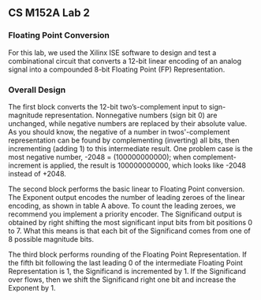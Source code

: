 ## CS M152A Lab 2
### Floating Point Conversion

For this lab, we used the Xilinx ISE software to design and test a combinational circuit that converts a 12-bit linear encoding of an analog signal into a compounded 8-bit Floating Point (FP) Representation.

### Overall Design
The first block converts the 12-bit two’s-complement input to sign-magnitude representation. Nonnegative numbers (sign bit 0) are unchanged, while negative numbers are replaced by their absolute value. As you should know, the negative of a number in twos'-complement representation can be found by complementing (inverting) all bits, then incrementing (adding 1)
to this intermediate result. One problem case is the most negative number, -2048 =
(100000000000); when complement-increment is applied, the result is 100000000000, which
looks like -2048 instead of +2048.


The second block performs the basic linear to Floating Point conversion. The Exponent output
encodes the number of leading zeroes of the linear encoding, as shown in table A above. To count
the leading zeroes, we recommend you implement a priority encoder. The Significand output is
obtained by right shifting the most significant input bits from bit positions 0 to 7. What this means
is that each bit of the Significand comes from one of 8 possible magnitude bits.

The third block performs rounding of the Floating Point Representation. If the fifth bit following
the last leading 0 of the intermediate Floating Point Representation is 1, the Significand is
incremented by 1. If the Significand over flows, then we shift the Significand right one bit and
increase the Exponent by 1.
